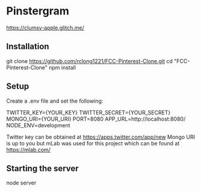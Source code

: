 # Pinstergram

https://clumsy-apple.glitch.me/

## Installation

git clone https://github.com/rclong1221/FCC-Pinterest-Clone.git
cd "FCC-Pinterest-Clone"
npm install

## Setup
Create a .env file and set the following:

TWITTER_KEY={YOUR_KEY}
TWITTER_SECRET={YOUR_SECRET}
MONGO_URI={YOUR_URI}
PORT=8080
APP_URL=http://localhost:8080/
NODE_ENV=development

Twitter key can be obtained at https://apps.twitter.com/app/new
Mongo URI is up to you but mLab was used for this project which can be found at https://mlab.com/

## Starting the server
node server
